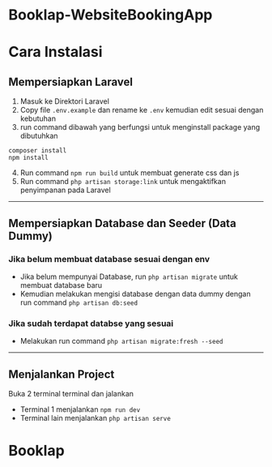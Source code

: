 # Booklap-WebsiteBookingApp
# Cara Instalasi

## Mempersiapkan Laravel

1. Masuk ke Direktori Laravel
2. Copy file `.env.example` dan rename ke `.env` kemudian edit sesuai dengan kebutuhan
3. run command dibawah yang berfungsi untuk menginstall package yang dibutuhkan

```
composer install
npm install
```
4. Run command `npm run build` untuk membuat generate css dan js
5. Run command `php artisan storage:link` untuk mengaktifkan penyimpanan pada Laravel
---
## Mempersiapkan Database dan Seeder (Data Dummy)
### Jika belum membuat database sesuai dengan env
- Jika belum mempunyai Database, run `php artisan migrate` untuk membuat database baru
- Kemudian melakukan mengisi database dengan data dummy dengan run command `php artisan db:seed`

### Jika sudah terdapat databse yang sesuai
- Melakukan run command `php artisan migrate:fresh --seed`
---
## Menjalankan Project
Buka 2 terminal terminal dan jalankan
- Terminal 1 menjalankan `npm run dev`
- Terminal lain menjalankan `php artisan serve`
# Booklap
